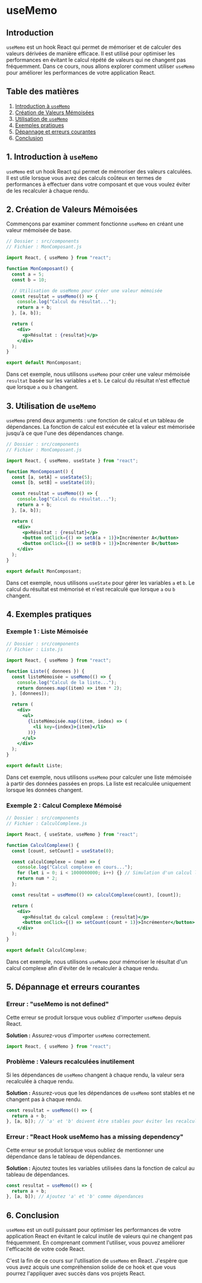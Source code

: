 # useMemo

## Introduction

`useMemo` est un hook React qui permet de mémoriser et de calculer des valeurs dérivées de manière efficace. Il est utilisé pour optimiser les performances en évitant le calcul répété de valeurs qui ne changent pas fréquemment. Dans ce cours, nous allons explorer comment utiliser `useMemo` pour améliorer les performances de votre application React.

## Table des matières

1. [Introduction à `useMemo`](#introduction-à-usememo)
2. [Création de Valeurs Mémoisées](#création-de-valeurs-mémoisées)
3. [Utilisation de `useMemo`](#utilisation-de-usememo)
4. [Exemples pratiques](#exemples-pratiques)
5. [Dépannage et erreurs courantes](#dépannage-et-erreurs-courantes)
6. [Conclusion](#conclusion)

## 1. Introduction à `useMemo`

`useMemo` est un hook React qui permet de mémoriser des valeurs calculées. Il est utile lorsque vous avez des calculs coûteux en termes de performances à effectuer dans votre composant et que vous voulez éviter de les recalculer à chaque rendu.

## 2. Création de Valeurs Mémoisées

Commençons par examiner comment fonctionne `useMemo` en créant une valeur mémoisée de base.

```jsx
// Dossier : src/components
// Fichier : MonComposant.js

import React, { useMemo } from "react";

function MonComposant() {
  const a = 5;
  const b = 10;

  // Utilisation de useMemo pour créer une valeur mémoisée
  const resultat = useMemo(() => {
    console.log("Calcul du résultat...");
    return a + b;
  }, [a, b]);

  return (
    <div>
      <p>Résultat : {resultat}</p>
    </div>
  );
}

export default MonComposant;
```

Dans cet exemple, nous utilisons `useMemo` pour créer une valeur mémoisée `resultat` basée sur les variables `a` et `b`. Le calcul du résultat n'est effectué que lorsque `a` ou `b` changent.

## 3. Utilisation de `useMemo`

`useMemo` prend deux arguments : une fonction de calcul et un tableau de dépendances. La fonction de calcul est exécutée et la valeur est mémorisée jusqu'à ce que l'une des dépendances change.

```jsx
// Dossier : src/components
// Fichier : MonComposant.js

import React, { useMemo, useState } from "react";

function MonComposant() {
  const [a, setA] = useState(5);
  const [b, setB] = useState(10);

  const resultat = useMemo(() => {
    console.log("Calcul du résultat...");
    return a + b;
  }, [a, b]);

  return (
    <div>
      <p>Résultat : {resultat}</p>
      <button onClick={() => setA(a + 1)}>Incrémenter A</button>
      <button onClick={() => setB(b + 1)}>Incrémenter B</button>
    </div>
  );
}

export default MonComposant;
```

Dans cet exemple, nous utilisons `useState` pour gérer les variables `a` et `b`. Le calcul du résultat est mémorisé et n'est recalculé que lorsque `a` ou `b` changent.

## 4. Exemples pratiques

### Exemple 1 : Liste Mémoisée

```jsx
// Dossier : src/components
// Fichier : Liste.js

import React, { useMemo } from "react";

function Liste({ donnees }) {
  const listeMémoisée = useMemo(() => {
    console.log("Calcul de la liste...");
    return donnees.map((item) => item * 2);
  }, [donnees]);

  return (
    <div>
      <ul>
        {listeMémoisée.map((item, index) => (
          <li key={index}>{item}</li>
        ))}
      </ul>
    </div>
  );
}

export default Liste;
```

Dans cet exemple, nous utilisons `useMemo` pour calculer une liste mémoisée à partir des données passées en props. La liste est recalculée uniquement lorsque les données changent.

### Exemple 2 : Calcul Complexe Mémoisé

```jsx
// Dossier : src/components
// Fichier : CalculComplexe.js

import React, { useState, useMemo } from "react";

function CalculComplexe() {
  const [count, setCount] = useState(0);

  const calculComplexe = (num) => {
    console.log("Calcul complexe en cours...");
    for (let i = 0; i < 1000000000; i++) {} // Simulation d'un calcul long
    return num * 2;
  };

  const resultat = useMemo(() => calculComplexe(count), [count]);

  return (
    <div>
      <p>Résultat du calcul complexe : {resultat}</p>
      <button onClick={() => setCount(count + 1)}>Incrémenter</button>
    </div>
  );
}

export default CalculComplexe;
```

Dans cet exemple, nous utilisons `useMemo` pour mémoriser le résultat d'un calcul complexe afin d'éviter de le recalculer à chaque rendu.

## 5. Dépannage et erreurs courantes

### Erreur : "useMemo is not defined"

Cette erreur se produit lorsque vous oubliez d'importer `useMemo` depuis React.

**Solution :** Assurez-vous d'importer `useMemo` correctement.

```jsx
import React, { useMemo } from "react";
```

### Problème : Valeurs recalculées inutilement

Si les dépendances de `useMemo` changent à chaque rendu, la valeur sera recalculée à chaque rendu.

**Solution :** Assurez-vous que les dépendances de `useMemo` sont stables et ne changent pas à chaque rendu.

```jsx
const resultat = useMemo(() => {
  return a + b;
}, [a, b]); // 'a' et 'b' doivent être stables pour éviter les recalculs inutiles
```

### Erreur : "React Hook useMemo has a missing dependency"

Cette erreur se produit lorsque vous oubliez de mentionner une dépendance dans le tableau de dépendances.

**Solution :** Ajoutez toutes les variables utilisées dans la fonction de calcul au tableau de dépendances.

```jsx
const resultat = useMemo(() => {
  return a + b;
}, [a, b]); // Ajoutez 'a' et 'b' comme dépendances
```

## 6. Conclusion

`useMemo` est un outil puissant pour optimiser les performances de votre application React en évitant le calcul inutile de valeurs qui ne changent pas fréquemment. En comprenant comment l'utiliser, vous pouvez améliorer l'efficacité de votre code React.

C'est la fin de ce cours sur l'utilisation de `useMemo` en React. J'espère que vous avez acquis une compréhension solide de ce hook et que vous pourrez l'appliquer avec succès dans vos projets React.
